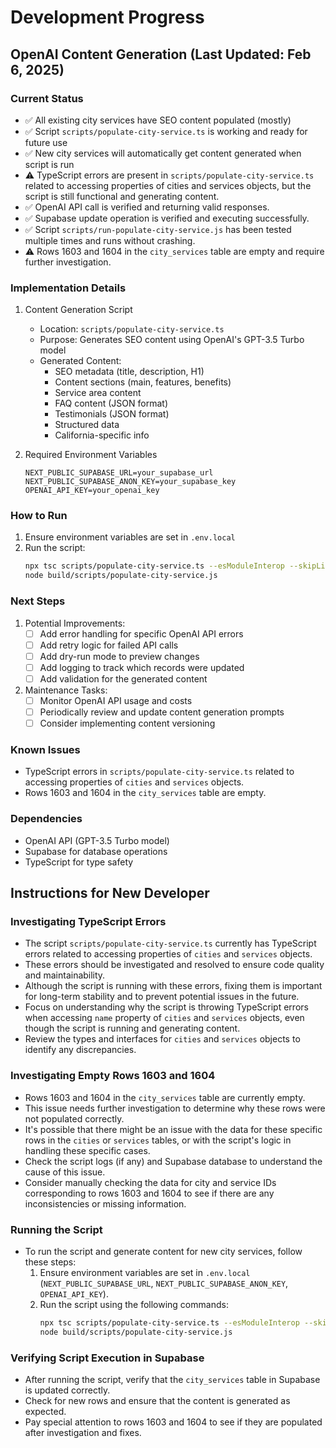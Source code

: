 # Development Progress

## OpenAI Content Generation (Last Updated: Feb 6, 2025)

### Current Status
- ✅ All existing city services have SEO content populated (mostly)
- ✅ Script `scripts/populate-city-service.ts` is working and ready for future use
- ✅ New city services will automatically get content generated when script is run
- ⚠️  TypeScript errors are present in `scripts/populate-city-service.ts` related to accessing properties of cities and services objects, but the script is still functional and generating content.
- ✅ OpenAI API call is verified and returning valid responses.
- ✅ Supabase update operation is verified and executing successfully.
- ✅ Script `scripts/run-populate-city-service.js` has been tested multiple times and runs without crashing.
- ⚠️ Rows 1603 and 1604 in the `city_services` table are empty and require further investigation.

### Implementation Details
1. Content Generation Script
   - Location: `scripts/populate-city-service.ts`
   - Purpose: Generates SEO content using OpenAI's GPT-3.5 Turbo model
   - Generated Content:
     * SEO metadata (title, description, H1)
     * Content sections (main, features, benefits)
     * Service area content
     * FAQ content (JSON format)
     * Testimonials (JSON format)
     * Structured data
     * California-specific info

2. Required Environment Variables
   ```env
   NEXT_PUBLIC_SUPABASE_URL=your_supabase_url
   NEXT_PUBLIC_SUPABASE_ANON_KEY=your_supabase_key
   OPENAI_API_KEY=your_openai_key
   ```

### How to Run
1. Ensure environment variables are set in `.env.local`
2. Run the script:
   ```bash
   npx tsc scripts/populate-city-service.ts --esModuleInterop --skipLibCheck --module ESNext --moduleResolution node --outDir build/scripts
   node build/scripts/populate-city-service.js
   ```

### Next Steps
1. Potential Improvements:
   - [ ] Add error handling for specific OpenAI API errors
   - [ ] Add retry logic for failed API calls
   - [ ] Add dry-run mode to preview changes
   - [ ] Add logging to track which records were updated
   - [ ] Add validation for the generated content

2. Maintenance Tasks:
   - [ ] Monitor OpenAI API usage and costs
   - [ ] Periodically review and update content generation prompts
   - [ ] Consider implementing content versioning

### Known Issues
- TypeScript errors in `scripts/populate-city-service.ts` related to accessing properties of `cities` and `services` objects.
- Rows 1603 and 1604 in the `city_services` table are empty.

### Dependencies
- OpenAI API (GPT-3.5 Turbo model)
- Supabase for database operations
- TypeScript for type safety

## Instructions for New Developer

### Investigating TypeScript Errors
- The script `scripts/populate-city-service.ts` currently has TypeScript errors related to accessing properties of `cities` and `services` objects.
- These errors should be investigated and resolved to ensure code quality and maintainability.
- Although the script is running with these errors, fixing them is important for long-term stability and to prevent potential issues in the future.
- Focus on understanding why the script is throwing TypeScript errors when accessing `name` property of `cities` and `services` objects, even though the script is running and generating content.
- Review the types and interfaces for `cities` and `services` objects to identify any discrepancies.

### Investigating Empty Rows 1603 and 1604
- Rows 1603 and 1604 in the `city_services` table are currently empty.
- This issue needs further investigation to determine why these rows were not populated correctly.
- It's possible that there might be an issue with the data for these specific rows in the `cities` or `services` tables, or with the script's logic in handling these specific cases.
- Check the script logs (if any) and Supabase database to understand the cause of this issue.
- Consider manually checking the data for city and service IDs corresponding to rows 1603 and 1604 to see if there are any inconsistencies or missing information.

### Running the Script
- To run the script and generate content for new city services, follow these steps:
  1. Ensure environment variables are set in `.env.local` (`NEXT_PUBLIC_SUPABASE_URL`, `NEXT_PUBLIC_SUPABASE_ANON_KEY`, `OPENAI_API_KEY`).
  2. Run the script using the following commands:
     ```bash
     npx tsc scripts/populate-city-service.ts --esModuleInterop --skipLibCheck --module ESNext --moduleResolution node --outDir build/scripts
     node build/scripts/populate-city-service.js
     ```

### Verifying Script Execution in Supabase
- After running the script, verify that the `city_services` table in Supabase is updated correctly.
- Check for new rows and ensure that the content is generated as expected.
- Pay special attention to rows 1603 and 1604 to see if they are populated after investigation and fixes.

